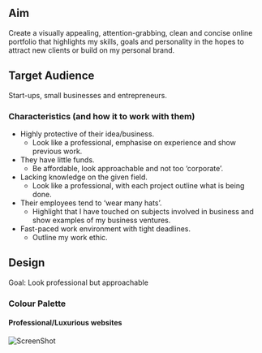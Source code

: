 ## Aim

Create a visually appealing, attention-grabbing, clean and concise online portfolio that highlights my skills, goals and personality in the hopes to attract new clients or build on my personal brand. 

## Target Audience

Start-ups, small businesses and entrepreneurs. 

### Characteristics (and how it to work with them)

* Highly protective of their idea/business.
    *  Look like a professional, emphasise on experience and show previous work.
* They have little funds.
    *  Be affordable, look approachable and not too ‘corporate’. 
* Lacking knowledge on the given field.
    * Look like a professional, with each project outline what is being done.
* Their employees tend to ‘wear many hats’.
    * Highlight that I have touched on subjects involved in business and show examples of my business ventures.
* Fast-paced work environment with tight deadlines.
    * Outline my work ethic.

## Design

Goal: Look professional but approachable

### Colour Palette

#### Professional/Luxurious websites

![ScreenShot](https://en.wikipedia.org/wiki/Tree#/media/File:Ash_Tree_-_geograph.org.uk_-_590710.jpg)



